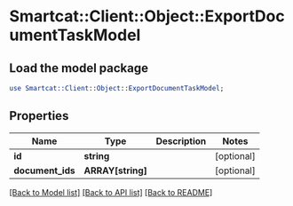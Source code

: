 # Smartcat::Client::Object::ExportDocumentTaskModel

## Load the model package
```perl
use Smartcat::Client::Object::ExportDocumentTaskModel;
```

## Properties
Name | Type | Description | Notes
------------ | ------------- | ------------- | -------------
**id** | **string** |  | [optional] 
**document_ids** | **ARRAY[string]** |  | [optional] 

[[Back to Model list]](../README.md#documentation-for-models) [[Back to API list]](../README.md#documentation-for-api-endpoints) [[Back to README]](../README.md)


